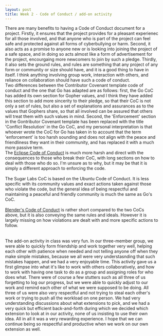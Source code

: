 ```yaml
---
layout: post
title: Week 2 - Code of Conduct / add-on activity
---
```


There are many benefits to having a Code of Conduct document for a project. Firstly, it ensures that the project provides for a pleasant experienec for all those involved, and that anyone who is part of the project can feel safe and protected against all forms of cyberbullying or harm. Second, it also acts as a promise to anyone new or is looking into joining the project of a safe space, and in doing so acts almost like a form of advertisement for the project, encourgaing more newcomers to join by such a pledge. Thirdly, it also sets the ground rules, and rules are something that any project of any form or community or size should have, and it is a good thing to have in itself. I think anything involving group work, interaction with others, and reliance on collaboration should have such a code of conduct.<br>
Two differences between the Contributor Covenant template code of conduct and the one that Go has adapted are as follows: first, the Go CoC has added its own section for Gopher values, and I think they have added this section to add more sincerity to their pledge, so that their CoC is not only a set of rules, but also a set of explanations and assurances as to the values that Gophers share, so that all involved can be assured that others will treat them with such values in mind. Second, the 'Enforcement' section in the Gontributor Covenant template has been replaced with the title 'Conflict Resolution' in the Go CoC, and my personal interpretation is that whoever wrote the CoC for Go has taken in to account that the term 'enforcement' is too harsh sounding and does not align with the peace and friendliness they want in their community, and has replaced it with a much more passive term.<br>
The [Eclipse Code of Conduct](https://www.eclipse.org/org/documents/Community_Code_of_Conduct.php) is much more harsh and direct with the consequences to those who break their CoC, with long sections on how to deal with those who do so. I'm unsure as to why, but it may be that it is simply a different approach to enforcing the code.<br>
<br>
The Sugar Labs CoC is based on the Ubuntu Code of Conduct. It is less specific with its community values and exact actions taken against those who violate the code, but the general idea of being respectful and maintaining a peaceful and friendly community is much the same as Go's CoC.
<br><br>
[Blender's Code of Conduct](https://wiki.blender.org/wiki/Contact/CodeOfConduct#:~:text=We%20will%20only%20take%20actions,is%20not%20a%20productive%20one.) is rather short compared to the two CoCs above, but it is also conveying the same rules and ideals. However it is largely missing on how violations are dealt with and more specific actions to follow.
<br><br><br>
The add-on activity in class was very fun. In our three-member group, we were able to quickly form friendship and work together very well, helping each other with patience when needed and not telling anyone off when they make simple mistakes, because we all were very understasnding that such mistakes happen, and we had a very enjoyable time. This activity gave us a first glimpse into what it's like to work with others collaboratively, and how to work with having one task to do as a group and assigning roles for who does what. There were of course a few stutters such as all three of us forgetting to log our progress, but we were able to quickly adjust to our work and remind each other of what we were supposed to be doing. All three of us were also very respectful and not trying to steal each other's work or trying to push all the workload on one person. We had very understanding discussions about what extensions to pick, and we had a very quick but efficient back-and-forth during which we decided which extension to look at in our activity, none of us insisting to use their own idea. All in all it was a very rewarding experience. I hope that we can continue being so respectful and productive when we work on our own extension as well.